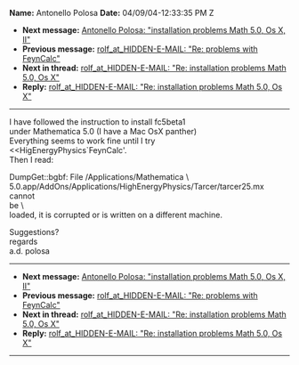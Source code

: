 **Name:** Antonello Polosa
**Date:** 04/09/04-12:33:35 PM Z

  - **Next message:** [Antonello Polosa: "installation problems Math
    5.0, Os X, II"](0184.html)
  - **Previous message:** [rolf_at_HIDDEN-E-MAIL: "Re: problems with
    FeynCalc"](0182.html)
  - **Next in thread:** [rolf_at_HIDDEN-E-MAIL: "Re: installation problems
    Math 5.0, Os X"](0185.html)
  - **Reply:** [rolf_at_HIDDEN-E-MAIL: "Re: installation problems Math 5.0, Os
    X"](0185.html)

-----

I have followed the instruction to install fc5beta1  
under Mathematica 5.0 (I have a Mac OsX panther)  
Everything seems to work fine until I try  
\<\<HigEnergyPhysics\`FeynCalc'.  
Then I read:  

DumpGet::bgbf: File /Applications/Mathematica \\  
5.0.app/AddOns/Applications/HighEnergyPhysics/Tarcer/tarcer25.mx
cannot  
be \\  
loaded, it is corrupted or is written on a different machine.  

Suggestions?  
regards  
a.d. polosa  

-----

  - **Next message:** [Antonello Polosa: "installation problems Math
    5.0, Os X, II"](0184.html)
  - **Previous message:** [rolf_at_HIDDEN-E-MAIL: "Re: problems with
    FeynCalc"](0182.html)
  - **Next in thread:** [rolf_at_HIDDEN-E-MAIL: "Re: installation problems
    Math 5.0, Os X"](0185.html)
  - **Reply:** [rolf_at_HIDDEN-E-MAIL: "Re: installation problems Math 5.0, Os
    X"](0185.html)

-----

